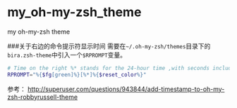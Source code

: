 # my_oh-my-zsh_theme
my oh-my-zsh theme

###关于右边的命令提示符显示时间
需要在`~/.oh-my-zsh/themes`目录下的`bira.zsh-theme`中引入一个`$RPROMPT`变量。
```sh
# Time on the right %* stands for the 24-hour time ,with seconds included
RPROMPT="%{$fg[green]%}[%*]%{$reset_color%}"
```
参考：
http://superuser.com/questions/943844/add-timestamp-to-oh-my-zsh-robbyrussell-theme
